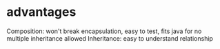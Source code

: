 # advantages

Composition: won't break encapsulation, easy to test, fits java for no multiple inheritance allowed
Inheritance: easy to understand relationship